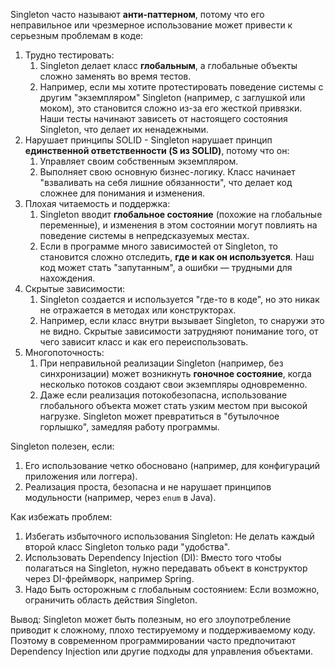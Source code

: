 Singleton часто называют **анти-паттерном**, потому что его неправильное или чрезмерное использование может привести к серьезным проблемам в коде:
1. Трудно тестировать:
	1) Singleton делает класс **глобальным**, а глобальные объекты сложно заменять во время тестов.
	2) Например, если мы хотите протестировать поведение системы с другим "экземпляром" Singleton (например, с заглушкой или моком), это становится сложно из-за его жесткой привязки.
	Наши тесты начинают зависеть от настоящего состояния Singleton, что делает их ненадежными.
2. Нарушает принципы SOLID - Singleton нарушает принцип **единственной ответственности (S из SOLID)**, потому что он:
	1) Управляет своим собственным экземпляром.
	2) Выполняет свою основную бизнес-логику.
	Класс начинает "взваливать на себя лишние обязанности", что делает код сложнее для понимания и изменения.
3. Плохая читаемость и поддержка:
	1) Singleton вводит **глобальное состояние** (похожие на глобальные переменные), и изменения в этом состоянии могут повлиять на поведение системы в непредсказуемых местах.
	2) Если в программе много зависимостей от Singleton, то становится сложно отследить, **где и как он используется**.
	Наш код может стать "запутанным", а ошибки — трудными для нахождения.
4. Скрытые зависимости:
	1) Singleton создается и используется "где-то в коде", но это никак не отражается в методах или конструкторах.
	2) Например, если класс внутри вызывает Singleton, то снаружи это не видно.
	Скрытые зависимости затрудняют понимание того, от чего зависит класс и как его переиспользовать.
5. Многопоточность:
	1) При неправильной реализации Singleton (например, без синхронизации) может возникнуть **гоночное состояние**, когда несколько потоков создают свои экземпляры одновременно.
	2) Даже если реализация потокобезопасна, использование глобального объекта может стать узким местом при высокой нагрузке.
	Singleton может превратиться в "бутылочное горлышко", замедляя работу программы.

Singleton полезен, если:
1. Его использование четко обосновано (например, для конфигураций приложения или логгера).
2. Реализация проста, безопасна и не нарушает принципов модульности (например, через `enum` в Java).

Как избежать проблем:
1. Избегать избыточного использования Singleton: Не делать каждый второй класс Singleton только ради "удобства".
2. Использовать Dependency Injection (DI): Вместо того чтобы полагаться на Singleton, нужно передавать объект в конструктор через DI-фреймворк, например Spring.
3. Надо Быть осторожным с глобальным состоянием: Если возможно, ограничить область действия Singleton.

Вывод: Singleton может быть полезным, но его злоупотребление приводит к сложному, плохо тестируемому и поддерживаемому коду. Поэтому в современном программировании часто предпочитают Dependency Injection или другие подходы для управления объектами.